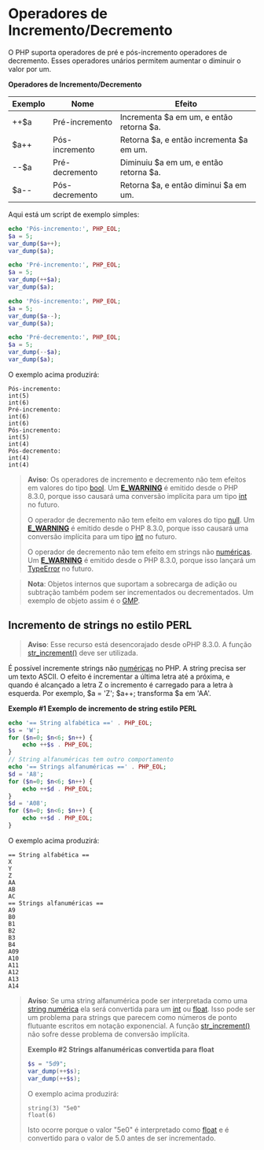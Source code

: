 # Operadores de Incremento/Decremento

O PHP suporta operadores de pré e pós-incremento operadores de decremento. Esses operadores unários permitem aumentar o diminuir o valor por um.

**Operadores de Incremento/Decremento**

| Exemplo | Nome           | Efeito                                   |
| ------- | -------------- | ---------------------------------------- |
| ++$a    | Pré-incremento | Incrementa $a em um, e então retorna $a. |
| $a++    | Pós-incremento | Retorna $a, e então incrementa $a em um. |
| --$a    | Pré-decremento | Diminuiu $a em um, e então retorna $a.   |
| $a--    | Pós-decremento | Retorna $a, e então diminui $a em um.    |

Aqui está um script de exemplo simples:

```php
echo 'Pós-incremento:', PHP_EOL;
$a = 5;
var_dump($a++);
var_dump($a);

echo 'Pré-incremento:', PHP_EOL;
$a = 5;
var_dump(++$a);
var_dump($a);

echo 'Pós-incremento:', PHP_EOL;
$a = 5;
var_dump($a--);
var_dump($a);

echo 'Pré-decremento:', PHP_EOL;
$a = 5;
var_dump(--$a);
var_dump($a);
```

O exemplo acima produzirá:

```plaintext
Pós-incremento:
int(5)
int(6)
Pré-incremento:
int(6)
int(6)
Pós-incremento:
int(5)
int(4)
Pós-decremento:
int(4)
int(4)
```

> **Aviso**: Os operadores de incremento e decremento não tem efeitos em valores do tipo [bool](https://www.php.net/manual/pt_BR/language.types.boolean.php). Um [**E_WARNING**](https://www.php.net/manual/pt_BR/errorfunc.constants.php#constant.e-warning) é emitido desde o PHP 8.3.0, porque isso causará uma conversão implícita para um tipo [int](https://www.php.net/manual/pt_BR/language.types.integer.php) no futuro.
> 
> O operador de decremento não tem efeito em valores do tipo [null](https://www.php.net/manual/pt_BR/language.types.null.php). Um [**E_WARNING**](https://www.php.net/manual/pt_BR/errorfunc.constants.php#constant.e-warning) é emitido desde o PHP 8.3.0, porque isso causará uma conversão implícita para um tipo [int](https://www.php.net/manual/pt_BR/language.types.integer.php) no futuro.
> 
> O operador de decremento não tem efeito em strings não [numéricas](https://www.php.net/manual/pt_BR/language.types.numeric-strings.php). Um [**E_WARNING**](https://www.php.net/manual/pt_BR/errorfunc.constants.php#constant.e-warning) é emitido desde o PHP 8.3.0, porque isso lançará um [TypeError](https://www.php.net/manual/pt_BR/class.typeerror.php) no futuro.

> **Nota**: Objetos internos que suportam a sobrecarga de adição ou subtração também podem ser incrementados ou decrementados. Um exemplo de objeto assim é o [GMP](https://www.php.net/manual/pt_BR/class.gmp.php).

## Incremento de strings no estilo PERL

> **Aviso**: Esse recurso está desencorajado desde oPHP 8.3.0. A função [str_increment()](https://www.php.net/manual/pt_BR/function.str-increment.php) deve ser utilizada.

É possível incremente strings não [numéricas](https://www.php.net/manual/pt_BR/language.types.numeric-strings.php) no PHP. A string precisa ser um texto ASCII. O efeito é incrementar a última letra até a próxima, e quando é alcançado a letra Z o incremento é carregado para a letra à esquerda. Por exemplo, $a = 'Z'; $a++; transforma $a em 'AA'.

**Exemplo #1 Exemplo de incremento de string estilo PERL**

```php
echo '== String alfabética ==' . PHP_EOL;
$s = 'W';
for ($n=0; $n<6; $n++) {
    echo ++$s . PHP_EOL;
}
// String alfanuméricas tem outro comportamento
echo '== Strings alfanuméricas ==' . PHP_EOL;
$d = 'A8';
for ($n=0; $n<6; $n++) {
    echo ++$d . PHP_EOL;
}
$d = 'A08';
for ($n=0; $n<6; $n++) {
    echo ++$d . PHP_EOL;
}
```

O exemplo acima produzirá:

```plaintext
== String alfabética ==
X
Y
Z
AA
AB
AC
== Strings alfanuméricas ==
A9
B0
B1
B2
B3
B4
A09
A10
A11
A12
A13
A14
```

> **Aviso**: Se uma string alfanumérica pode ser interpretada como uma [string numérica](https://www.php.net/manual/pt_BR/language.types.numeric-strings.php) ela será convertida para um [int](https://www.php.net/manual/pt_BR/language.types.integer.php) ou [float](https://www.php.net/manual/pt_BR/language.types.float.php). Isso pode ser um problema para strings que parecem como números de ponto flutuante escritos em notação exponencial. A função [str_increment()](https://www.php.net/manual/pt_BR/function.str-increment.php) não sofre desse problema de conversão implícita.
> 
> **Exemplo #2 Strings alfanuméricas convertida para float**
> 
> ```php
> $s = "5d9";
> var_dump(++$s);
> var_dump(++$s);
> ```
> 
> O exemplo acima produzirá:
> 
> ```plaintext
> string(3) "5e0"
> float(6)
> ```
> 
> Isto ocorre porque o valor "5e0" é interpretado como [float](https://www.php.net/manual/pt_BR/language.types.float.php) e é convertido para o valor de 5.0 antes de ser incrementado.